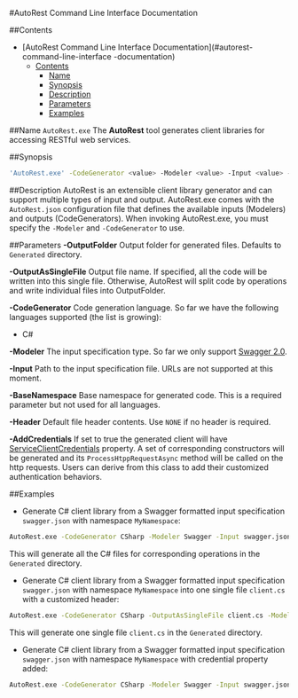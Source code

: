 #AutoRest Command Line Interface Documentation

##Contents

- [AutoRest Command Line Interface Documentation](#autorest-command-line-interface -documentation)
	- [Contents](#contents)
		- [Name](#name)
		- [Synopsis](#synopsis)
		- [Description](#description)
		- [Parameters](#parameters)
		- [Examples](#examples)


##Name
`AutoRest.exe` The **AutoRest** tool generates client libraries for accessing RESTful web services.

##Synopsis
```bash
'AutoRest.exe' -CodeGenerator <value> -Modeler <value> -Input <value> -BaseNamespace <value> [-OutputFolder <value>] [-OutputAsSingleFile <value>] [-Header <value>] [-AddCredentials <value>]
```
##Description
AutoRest is an extensible client library generator and can support multiple types of input and output. AutoRest.exe comes with the `AutoRest.json` configuration file that defines the available inputs (Modelers) and outputs (CodeGenerators). When invoking AutoRest.exe, you must specify the `-Modeler` and `-CodeGenerator` to use.

##Parameters
**-OutputFolder** 
Output folder for generated files. Defaults to `Generated` directory.

**-OutputAsSingleFile**
Output file name. If specified, all the code will be written into this single file. Otherwise, AutoRest will split code by operations and write individual files into OutputFolder. 

**-CodeGenerator**
Code generation language. So far we have the following languages supported (the list is growing):

 - C#

**-Modeler**
The input specification type. So far we only support [Swagger 2.0](https://github.com/swagger-api/swagger-spec/blob/master/versions/2.0.md).

**-Input**
Path to the input specification file. URLs are not supported at this moment.

**-BaseNamespace**
Base namespace for generated code. This is a required parameter but not used for all languages.

**-Header**
Default file header contents. Use `NONE` if no header is required.

**-AddCredentials**
If set to true the generated client will have [ServiceClientCredentials](https://github.com/Azure/AutoRest/blob/master/Microsoft.Rest/ClientRuntime/ServiceClientCredentials.cs) property. A set of corresponding constructors will be generated and its `ProcessHtppRequestAsync` method will be called on the http requests. Users can derive from this class to add their customized authentication behaviors.


##Examples
- Generate C# client library from a Swagger formatted input specification `swagger.json` with namespace `MyNamespace`:
```bash
AutoRest.exe -CodeGenerator CSharp -Modeler Swagger -Input swagger.json -BaseNamespace MyNamespace
```
This will generate all the C# files for corresponding operations in the `Generated` directory.

- Generate C# client library from a Swagger formatted input specification `swagger.json` with namespace `MyNamespace` into one single file `client.cs`  with a customized header:
```bash
AutoRest.exe -CodeGenerator CSharp -OutputAsSingleFile client.cs -Modeler Swagger -Input swagger.json -BaseNamespace MyNamespace -Header "Copyright Contoso Ltd"
```
This will generate one single file `client.cs` in the `Generated` directory.

- Generate C# client library from a Swagger formatted input specification `swagger.json` with namespace `MyNamespace` with credential property added:
```bash
AutoRest.exe -CodeGenerator CSharp -Modeler Swagger -Input swagger.json -BaseNamespace MyNamespace -AddCredentials true
```